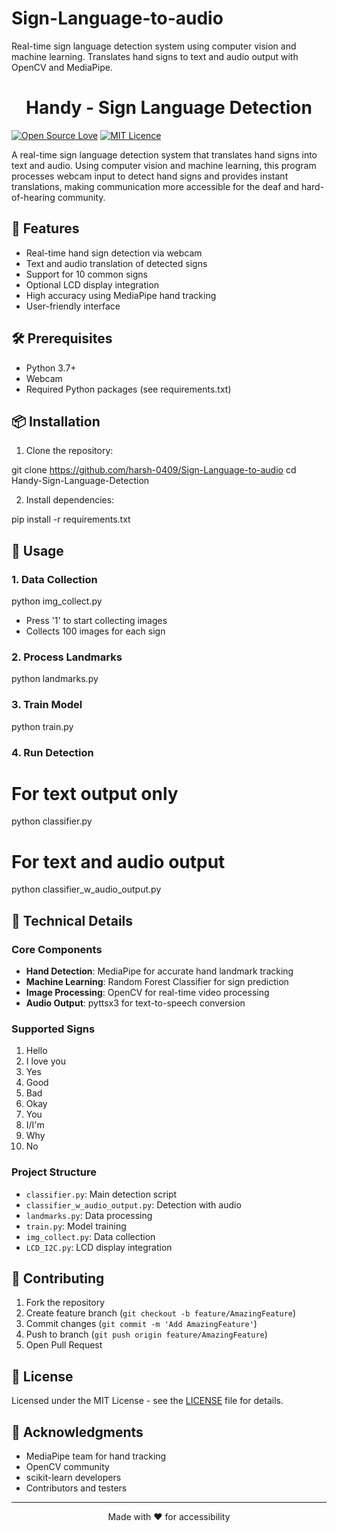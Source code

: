 # Sign-Language-to-audio
Real-time sign language detection system using computer vision and machine learning. Translates hand signs to text and audio output with OpenCV and MediaPipe.


<h1 align="center">
  Handy - Sign Language Detection
  <br>
</h1>

[![Open Source Love](https://badges.frapsoft.com/os/v1/open-source.svg?v=103)](https://github.com/ellerbrock/open-source-badges/)
[![MIT Licence](https://badges.frapsoft.com/os/mit/mit.svg?v=103)](https://opensource.org/licenses/mit-license.php)

A real-time sign language detection system that translates hand signs into text and audio. Using computer vision and machine learning, this program processes webcam input to detect hand signs and provides instant translations, making communication more accessible for the deaf and hard-of-hearing community.


## 🌟 Features

- Real-time hand sign detection via webcam
- Text and audio translation of detected signs
- Support for 10 common signs
- Optional LCD display integration
- High accuracy using MediaPipe hand tracking
- User-friendly interface

## 🛠️ Prerequisites

- Python 3.7+
- Webcam
- Required Python packages (see requirements.txt)

## 📦 Installation

1. Clone the repository:

git clone https://github.com/harsh-0409/Sign-Language-to-audio
cd Handy-Sign-Language-Detection


2. Install dependencies:

pip install -r requirements.txt


## 🚀 Usage

### 1. Data Collection

python img_collect.py

- Press '1' to start collecting images
- Collects 100 images for each sign

### 2. Process Landmarks

python landmarks.py

### 3. Train Model

python train.py

### 4. Run Detection

# For text output only
python classifier.py

# For text and audio output

python classifier_w_audio_output.py

## 🔧 Technical Details

### Core Components
- **Hand Detection**: MediaPipe for accurate hand landmark tracking
- **Machine Learning**: Random Forest Classifier for sign prediction
- **Image Processing**: OpenCV for real-time video processing
- **Audio Output**: pyttsx3 for text-to-speech conversion

### Supported Signs
1. Hello
2. I love you
3. Yes
4. Good
5. Bad
6. Okay
7. You
8. I/I'm
9. Why
10. No

### Project Structure
- `classifier.py`: Main detection script
- `classifier_w_audio_output.py`: Detection with audio
- `landmarks.py`: Data processing
- `train.py`: Model training
- `img_collect.py`: Data collection
- `LCD_I2C.py`: LCD display integration

## 🤝 Contributing

1. Fork the repository
2. Create feature branch (`git checkout -b feature/AmazingFeature`)
3. Commit changes (`git commit -m 'Add AmazingFeature'`)
4. Push to branch (`git push origin feature/AmazingFeature`)
5. Open Pull Request


## 📝 License

Licensed under the MIT License - see the [LICENSE](LICENSE) file for details.

## 🙏 Acknowledgments

- MediaPipe team for hand tracking
- OpenCV community
- scikit-learn developers
- Contributors and testers

---

<p align="center">
  Made with ❤️ for accessibility
</p>

